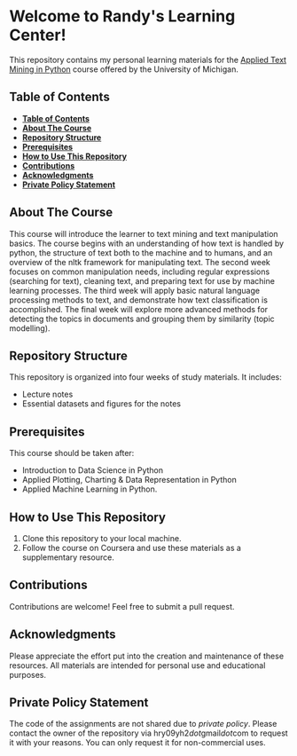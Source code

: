 # **Welcome to Randy's Learning Center!**
This repository contains my personal learning materials for the [Applied Text Mining in Python](https://www.coursera.org/learn/python-text-mining/) course offered by the University of Michigan. 


## **Table of Contents**
  - [**Table of Contents**](#table-of-contents)
  - [**About The Course**](#about-the-course)
  - [**Repository Structure**](#repository-structure)
  - [**Prerequisites**](#prerequisites)
  - [**How to Use This Repository**](#how-to-use-this-repository)
  - [**Contributions**](#contributions)
  - [**Acknowledgments**](#acknowledgments)
  - [**Private Policy Statement**](#private-policy-statement)


## **About The Course**
This course will introduce the learner to text mining and text manipulation basics. The course begins with an understanding of how text is handled by python, the structure of text both to the machine and to humans, and an overview of the nltk framework for manipulating text. The second week focuses on common manipulation needs, including regular expressions (searching for text), cleaning text, and preparing text for use by machine learning processes. The third week will apply basic natural language processing methods to text, and demonstrate how text classification is accomplished. The final week will explore more advanced methods for detecting the topics in documents and grouping them by similarity (topic modelling). 


## **Repository Structure**
This repository is organized into four weeks of study materials. It includes:

- Lecture notes
- Essential datasets and figures for the notes

## **Prerequisites**
This course should be taken after: 
- Introduction to Data Science in Python
- Applied Plotting, Charting & Data Representation in Python
- Applied Machine Learning in Python.

## **How to Use This Repository**

1. Clone this repository to your local machine.
2. Follow the course on Coursera and use these materials as a supplementary resource.

## **Contributions**

Contributions are welcome! Feel free to submit a pull request.

## **Acknowledgments**

Please appreciate the effort put into the creation and maintenance of these resources. All materials are intended for personal use and educational purposes.

## **Private Policy Statement**
The code of the assignments are not shared due to *private policy*. Please contact the owner of the repository via hry09yh2*dot*gmail*dot*com to request it with your reasons. You can only request it for non-commercial uses.